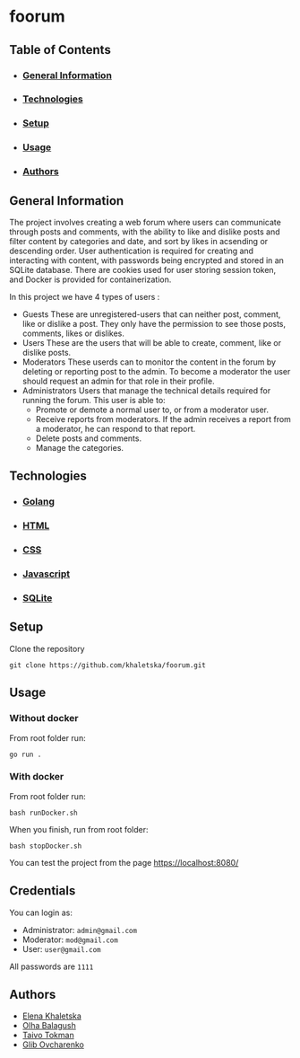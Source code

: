 # foorum

## Table of Contents
- ### [General Information](#general-information)
- ### [Technologies](#technologies)
- ### [Setup](#setup)
- ### [Usage](#usage)
- ### [Authors](#authors)

## General Information
 The project involves creating a web forum where users can communicate through posts and comments, with the ability to like and dislike posts and filter content by categories and date, and sort by likes in acsending or descending order. User authentication is required for creating and interacting with content, with passwords being encrypted and stored in an SQLite database. There are cookies used for user storing session token, and Docker is provided for containerization. 

 In this project we have 4 types of users :

- Guests
    These are unregistered-users that can neither post, comment, like or dislike a post. They only have the permission to see those posts, comments, likes or dislikes.
- Users
    These are the users that will be able to create, comment, like or dislike posts.
- Moderators
    These userds can to monitor the content in the forum by deleting or reporting post to the admin.
    To become a moderator the user should request an admin for that role in their profile.
- Administrators
    Users that manage the technical details required for running the forum. This user is able to:
    - Promote or demote a normal user to, or from a moderator user.
    - Receive reports from moderators. If the admin receives a report from a moderator, he can respond to that report.
    - Delete posts and comments.
    - Manage the categories.

## Technologies
- ### [Golang](https://go.dev/)
- ### [HTML](https://www.w3.org/html/)
- ### [CSS](https://developer.mozilla.org/en-US/docs/Web/CSS)
- ### [Javascript](https://www.javascript.com/)
- ### [SQLite](https://sqlite.org/index.html)

## Setup
Clone the repository
```
git clone https://github.com/khaletska/foorum.git
```

## Usage
### Without docker
From root folder run:
```
go run . 
```

### With docker
From root folder run:
```
bash runDocker.sh
```
When you finish, run from root folder:
```
bash stopDocker.sh
```

You can test the project from the page [https://localhost:8080/](https://localhost:8080/)

## Credentials

You can login as:
- Administrator: `admin@gmail.com`
- Moderator: `mod@gmail.com`
- User: `user@gmail.com`

All passwords are `1111`

## Authors
- [Elena Khaletska](https://github.com/khaletska)
- [Olha Balagush](https://github.com/OlhaBalahush)
- [Taivo Tokman](https://github.com/O31)
- [Glib Ovcharenko](https://github.com/glibovcharenko)